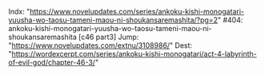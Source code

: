 Indx: "https://www.novelupdates.com/series/ankoku-kishi-monogatari-yuusha-wo-taosu-tameni-maou-ni-shoukansaremashita/?pg=2"
#404: ankoku-kishi-monogatari-yuusha-wo-taosu-tameni-maou-ni-shoukansaremashita [c46 part3]
Jump: "https://www.novelupdates.com/extnu/3108986/"
Dest: "https://wordexcerpt.com/series/ankoku-kishi-monogatari/act-4-labyrinth-of-evil-god/chapter-46-3/"
